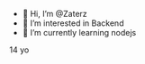 - 👋 Hi, I’m @Zaterz
- 👀 I’m interested in Backend
- 🌱 I’m currently learning nodejs

14 yo

<!---
Zaterz/Zaterz is a ✨ special ✨ repository because its `README.md` (this file) appears on your GitHub profile.
You can click the Preview link to take a look at your changes.
--->
